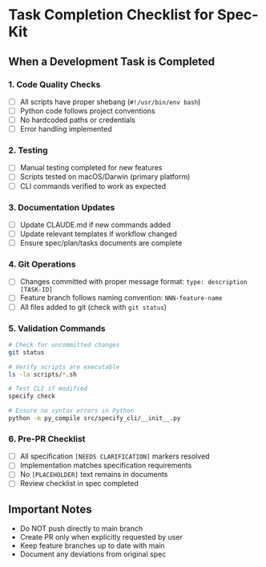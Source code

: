# Task Completion Checklist for Spec-Kit

## When a Development Task is Completed

### 1. Code Quality Checks
- [ ] All scripts have proper shebang (`#!/usr/bin/env bash`)
- [ ] Python code follows project conventions
- [ ] No hardcoded paths or credentials
- [ ] Error handling implemented

### 2. Testing
- [ ] Manual testing completed for new features
- [ ] Scripts tested on macOS/Darwin (primary platform)
- [ ] CLI commands verified to work as expected

### 3. Documentation Updates
- [ ] Update CLAUDE.md if new commands added
- [ ] Update relevant templates if workflow changed
- [ ] Ensure spec/plan/tasks documents are complete

### 4. Git Operations
- [ ] Changes committed with proper message format: `type: description [TASK-ID]`
- [ ] Feature branch follows naming convention: `NNN-feature-name`
- [ ] All files added to git (check with `git status`)

### 5. Validation Commands
```bash
# Check for uncommitted changes
git status

# Verify scripts are executable
ls -la scripts/*.sh

# Test CLI if modified
specify check

# Ensure no syntax errors in Python
python -m py_compile src/specify_cli/__init__.py
```

### 6. Pre-PR Checklist
- [ ] All specification `[NEEDS CLARIFICATION]` markers resolved
- [ ] Implementation matches specification requirements
- [ ] No `[PLACEHOLDER]` text remains in documents
- [ ] Review checklist in spec completed

## Important Notes
- Do NOT push directly to main branch
- Create PR only when explicitly requested by user
- Keep feature branches up to date with main
- Document any deviations from original spec